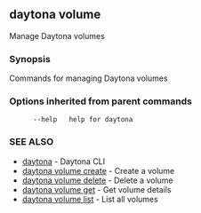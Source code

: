 ## daytona volume

Manage Daytona volumes

### Synopsis

Commands for managing Daytona volumes

### Options inherited from parent commands

```
      --help   help for daytona
```

### SEE ALSO

- [daytona](daytona.md) - Daytona CLI
- [daytona volume create](daytona_volume_create.md) - Create a volume
- [daytona volume delete](daytona_volume_delete.md) - Delete a volume
- [daytona volume get](daytona_volume_get.md) - Get volume details
- [daytona volume list](daytona_volume_list.md) - List all volumes
